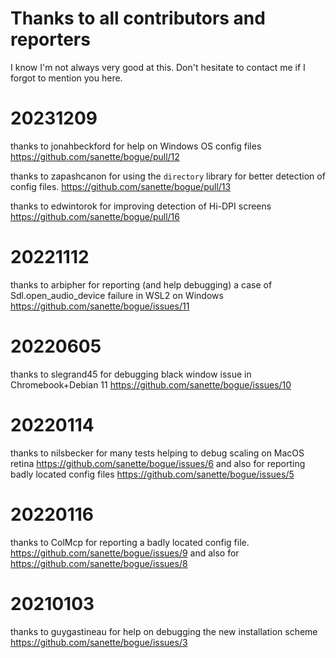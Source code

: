 # Thanks to all contributors and reporters

I know I'm not always very good at this. Don't hesitate to contact me
if I forgot to mention you here.

# 20231209
thanks to jonahbeckford for help on Windows OS config files
https://github.com/sanette/bogue/pull/12

thanks to zapashcanon for using the `directory` library for better
detection of config files.
https://github.com/sanette/bogue/pull/13

thanks to edwintorok for improving detection of Hi-DPI screens
https://github.com/sanette/bogue/pull/16

# 20221112
thanks to arbipher for reporting (and help debugging) a case of Sdl.open_audio_device failure in WSL2 on Windows
https://github.com/sanette/bogue/issues/11

# 20220605
thanks to slegrand45 for debugging black window issue in Chromebook+Debian 11
https://github.com/sanette/bogue/issues/10

# 20220114
thanks to nilsbecker for many tests helping to debug scaling on MacOS retina
https://github.com/sanette/bogue/issues/6
and also for reporting badly located config files
https://github.com/sanette/bogue/issues/5

# 20220116
thanks to ColMcp for reporting a badly located config file.
https://github.com/sanette/bogue/issues/9
and also for
https://github.com/sanette/bogue/issues/8

# 20210103
thanks to guygastineau for help on debugging the new installation scheme
https://github.com/sanette/bogue/issues/3

